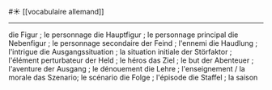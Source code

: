 #☀️ [[vocabulaire allemand]]
___
die Figur ; le personnage
die Hauptfigur ; le personnage principal
die Nebenfigur ; le personnage secondaire
der Feind ; l'ennemi
die Haudlung ; l'intrigue
die Ausgangssituation ; la situation initiale
der Störfaktor ; l'élément perturbateur
der Held ; le héros
das Ziel ; le but
der Abenteuer ; l'aventure
der Ausgang ; le dénouement
die Lehre ; l'enseignement / la morale
das Szenario; le scénario
die Folge ; l'épisode
die Staffel ; la saison